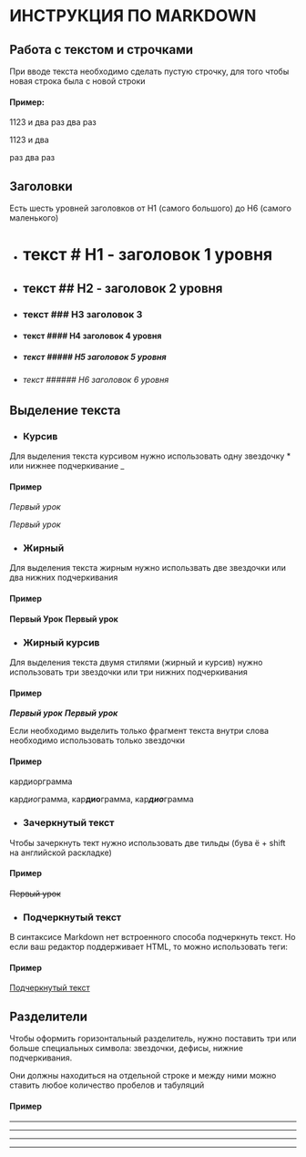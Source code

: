 # ИНСТРУКЦИЯ ПО MARKDOWN

## Работа с текстом и строчками

При вводе текста необходимо сделать пустую строчку, для того чтобы новая строка была с новой строки

#### Пример:

1123 и два
раз два раз

1123 и два

раз два раз

## Заголовки

Есть шесть уровней заголовков от H1 (самого большого) до H6 (самого маленького)

* # текст # H1 - заголовок 1 уровня

* ## текст ## H2 - заголовок 2 уровня 

* ### текст ### H3 заголовок 3

* #### текст #### H4 заголовок 4 уровня

* ##### текст ##### H5 заголовок 5 уровня

* ###### текст ###### H6 заголовок 6 уровня

## Выделение текста

* ### Курсив

Для выделения текста курсивом нужно использовать одну звездочку * или нижнее подчеркивание _ 

#### Пример

*Первый урок*

_Первый урок_

* ### Жирный

Для выделения текста жирным нужно использвать две звездочки или два нижних подчеркивания

#### Пример

**Первый Урок**
__Первый урок__

* ### Жирный курсив

Для выделения текста двумя стилями (жирный и курсив) нужно использовать три звездочки или три нижних подчеркивания

#### Пример

***Первый урок***
___Первый урок___

Если необходимо выделить только фрагмент текста внутри слова необходимо использовать только звездочки

#### Пример

кардиорграмма

кар*дио*грамма, кар**дио**грамма, кар***дио***грамма

* ### Зачеркнутый текст

Чтобы зачеркнуть тект нужно использовать две тильды (бува ё + shift на английской раскладке)

#### Пример

~~Первый урок~~

* ### Подчеркнутый текст

В синтаксисе Markdown нет встроенного способа подчеркнуть текст. Но если ваш редактор поддерживает HTML, то можно использовать теги:

#### Пример

<u>Подчеркнутый текст</u>


## Разделители

Чтобы оформить горизонтальный разделитель, нужно поставить три или больше специальных символа: звездочки, дефисы, нижние подчеркивания. 

Они должны находиться на отдельной строке и между ними можно ставить любое количество пробелов и табуляций

#### Пример

***
 -   -      -
 __ _
 - - -

 